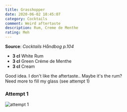 ```yaml
---
title: Grasshopper
date: 2020-06-02 18:45:07
category: Cocktails
comment: Weird aftertaste
description: Rum, Creme de Menthe
rating: Meh
---
```


**Source**: *Cocktails Håndbog p.104*

 - **3 cl** White Rum 
 - **3 cl** Green Créme de Menthe
 - **3 cl** Cream

   
 Good idea. I don't like the aftertaste.. Maybe it's the rum?   
 Need more to fill my glass (see attempt 1)

### Attempt 1
![attempt 1][attempt1]

 [attempt1]:Grasshopper_V1.jpg